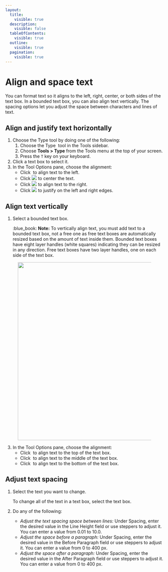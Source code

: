 ```yaml
---
layout:
  title:
    visible: true
  description:
    visible: false
  tableOfContents:
    visible: true
  outline:
    visible: true
  pagination:
    visible: true
---
```


# Align and space text

You can format text so it aligns to the left, right, center, or both sides of the text box. In a bounded text box, you can also align text vertically. The spacing options let you adjust the space between characters and lines of text.

## Align and justify text horizontally

1. Choose the Type tool by doing one of the following:
   1. Choose the Type  <img src="https://help.pixelmator.com/pixelmator-pro/3.5/assets/English/1580998705000.png" alt="" data-size="line"> tool in the Tools sidebar.
   2. Choose **Tools > Type** from the Tools menu at the top of your screen.
   3. Press the `T` key on your keyboard.
2. Click a text box to select it.
3. In the Tool Options pane, choose the alignment:
   * Click <img src="https://help.pixelmator.com/pixelmator-pro/3.5/assets/English/1583163290000.png" alt="" data-size="line"> to align text to the left.
   * Click ![](https://help.pixelmator.com/pixelmator-pro/3.5/assets/English/1583163295000.png) to center the text.
   * Click ![](https://help.pixelmator.com/pixelmator-pro/3.5/assets/English/1583163299000.png) to align text to the right.
   * Click ![](https://help.pixelmator.com/pixelmator-pro/3.5/assets/English/1583163306000.png) to justify on the left and right edges.

## Align text vertically

1.  Select a bounded text box.

    :blue\_book: **Note:** To vertically align text, you must add text to a bounded text box, not a free one as free text boxes are automatically resized based on the amount of text inside them. Bounded text boxes have eight layer handles (white squares) indicating they can be resized in any direction. Free text boxes have two layer handles, one on each side of the text box.

<figure><img src="https://help.pixelmator.com/pixelmator-pro/3.5/assets/English/1596021443000.png" alt="" width="563"><figcaption></figcaption></figure>

3. In the Tool Options pane, choose the alignment:
   * Click <img src="https://help.pixelmator.com/pixelmator-pro/3.5/assets/English/1583163635000.png" alt="" data-size="line"> to align text to the top of the text box.
   * Click <img src="https://help.pixelmator.com/pixelmator-pro/3.5/assets/English/1583163639000.png" alt="" data-size="line"> to align text to the middle of the text box.
   * Click <img src="https://help.pixelmator.com/pixelmator-pro/3.5/assets/English/1583163645000.png" alt="" data-size="line"> to align text to the bottom of the text box.

## Adjust text spacing

1.  Select the text you want to change.

    To change all of the text in a text box, select the text box.
2. Do any of the following:&#x20;
   * _Adjust the text spacing space between lines:_ Under Spacing, enter the desired value in the Line Height field or use steppers to adjust it. You can enter a value from 0.01 to 10.0.
   * _Adjust the space before a paragraph:_ Under Spacing, enter the desired value in the Before Paragraph field or use steppers to adjust it. You can enter a value from 0 to 400 px.
   * _Adjust the space after a paragraph:_ Under Spacing, enter the desired value in the After Paragraph field or use steppers to adjust it. You can enter a value from 0 to 400 px.

